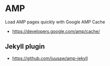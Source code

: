 # AMP
Load AMP pages quickly with Google AMP Cache

- https://developers.google.com/amp/cache/


## Jekyll plugin
- https://github.com/juusaw/amp-jekyll

